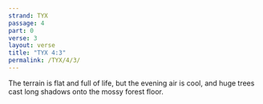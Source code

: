```yaml
---
strand: TYX
passage: 4
part: 0
verse: 3
layout: verse
title: "TYX 4:3"
permalink: /TYX/4/3/
---
```

The terrain is flat and full of life, but the evening air is cool, and huge trees cast long shadows onto the mossy forest floor.
